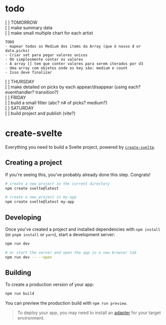 # todo
[ ]  TOMORROW  
    [ ] make summary data  
    [ ] make small multiple chart for each artist  


    TODO  
    - mapear todos os Medium dos items da Array (que é nosso d or data.picks)  
    - Criar set para pegar valores unicos  
    - OU simplesmente contar os valores  
    - A array [] tem que conter valores para serem iterados por d3  
    - Uma array com objetos onde os key são: medium e count  
    - Isso deve finalizar  


[ ] THURSDAY  
    [ ] make detailed on picks by each appear/disappear (using each? eventhandler? transition?)  
[ ] FRIDAY  
    [ ] build a small filter (abc? n# of picks? medium?)  
[ ] SATURDAY  
    [ ] build project and publish (vite?)  

# create-svelte

Everything you need to build a Svelte project, powered by [`create-svelte`](https://github.com/sveltejs/kit/tree/master/packages/create-svelte).

## Creating a project

If you're seeing this, you've probably already done this step. Congrats!

```bash
# create a new project in the current directory
npm create svelte@latest

# create a new project in my-app
npm create svelte@latest my-app
```

## Developing

Once you've created a project and installed dependencies with `npm install` (or `pnpm install` or `yarn`), start a development server:

```bash
npm run dev

# or start the server and open the app in a new browser tab
npm run dev -- --open
```

## Building

To create a production version of your app:

```bash
npm run build
```

You can preview the production build with `npm run preview`.

> To deploy your app, you may need to install an [adapter](https://kit.svelte.dev/docs/adapters) for your target environment.
